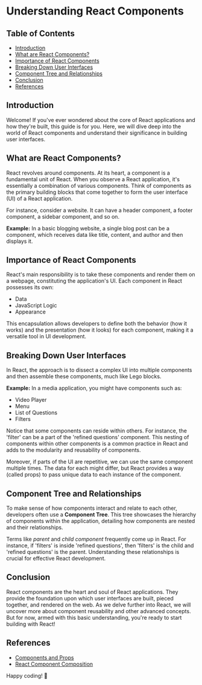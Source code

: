 # Understanding React Components

## Table of Contents

- [Introduction](#introduction)
- [What are React Components?](#what-are-react-components)
- [Importance of React Components](#importance-of-react-components)
- [Breaking Down User Interfaces](#breaking-down-user-interfaces)
- [Component Tree and Relationships](#component-tree-and-relationships)
- [Conclusion](#conclusion)
- [References](#references)

## Introduction

Welcome! If you've ever wondered about the core of React applications and how they're built, this guide is for you. Here, we will dive deep into the world of React components and understand their significance in building user interfaces.

## What are React Components?

React revolves around components. At its heart, a component is a fundamental unit of React. When you observe a React application, it's essentially a combination of various components. Think of components as the primary building blocks that come together to form the user interface (UI) of a React application.

For instance, consider a website. It can have a header component, a footer component, a sidebar component, and so on.

**Example:** In a basic blogging website, a single blog post can be a component, which receives data like title, content, and author and then displays it.

## Importance of React Components

React's main responsibility is to take these components and render them on a webpage, constituting the application's UI. Each component in React possesses its own:
- Data
- JavaScript Logic
- Appearance

This encapsulation allows developers to define both the behavior (how it works) and the presentation (how it looks) for each component, making it a versatile tool in UI development.

## Breaking Down User Interfaces

In React, the approach is to dissect a complex UI into multiple components and then assemble these components, much like Lego blocks.

**Example:** In a media application, you might have components such as:
- Video Player
- Menu
- List of Questions
- Filters

Notice that some components can reside within others. For instance, the 'filter' can be a part of the 'refined questions' component. This nesting of components within other components is a common practice in React and adds to the modularity and reusability of components.

Moreover, if parts of the UI are repetitive, we can use the same component multiple times. The data for each might differ, but React provides a way (called props) to pass unique data to each instance of the component.

## Component Tree and Relationships

To make sense of how components interact and relate to each other, developers often use a **Component Tree**. This tree showcases the hierarchy of components within the application, detailing how components are nested and their relationships.

Terms like *parent* and *child component* frequently come up in React. For instance, if 'filters' is inside 'refined questions', then 'filters' is the child and 'refined questions' is the parent. Understanding these relationships is crucial for effective React development.

## Conclusion

React components are the heart and soul of React applications. They provide the foundation upon which user interfaces are built, pieced together, and rendered on the web. As we delve further into React, we will uncover more about component reusability and other advanced concepts. But for now, armed with this basic understanding, you're ready to start building with React!

## References

- [Components and Props](https://reactjs.org/docs/components-and-props.html)
- [React Component Composition](https://reactjs.org/docs/composition-vs-inheritance.html)

Happy coding! 🚀